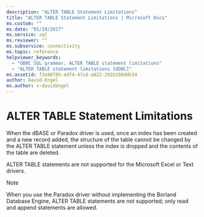 ```yaml
---
description: "ALTER TABLE Statement Limitations"
title: "ALTER TABLE Statement Limitations | Microsoft Docs"
ms.custom: ""
ms.date: "01/19/2017"
ms.service: sql
ms.reviewer: ""
ms.subservice: connectivity
ms.topic: reference
helpviewer_keywords: 
  - "ODBC SQL grammar, ALTER TABLE statement limitations"
  - "ALTER TABLE statement limitations [ODBC]"
ms.assetid: f3e88f85-edf4-47cd-a822-292b106ddb34
author: David-Engel
ms.author: v-davidengel
---
```

# ALTER TABLE Statement Limitations
When the dBASE or Paradox driver is used, once an index has been created and a new record added, the structure of the table cannot be changed by the ALTER TABLE statement unless the index is dropped and the contents of the table are deleted.  
  
 ALTER TABLE statements are not supported for the Microsoft Excel or Text drivers.  
  
> [!NOTE]  
>  When you use the Paradox driver without implementing the Borland Database Engine, ALTER TABLE statements are not supported; only read and append statements are allowed.
